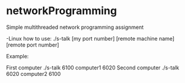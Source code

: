 # networkProgramming

Simple multithreaded network programming assignment

-Linux how to use: ./s-talk [my port number] [remote machine name] [remote port number]

Example:

First computer ./s-talk 6100 computer1 6020
Second computer ./s-talk 6020 computer2 6100
